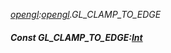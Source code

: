_[opengl](../../modules/opengl/opengl-module.md):[opengl](../../modules/opengl/opengl-module.md).GL\_CLAMP\_TO\_EDGE_
##### Const GL\_CLAMP\_TO\_EDGE:[Int](../../modules/wonkey/wonkey-types-int.md)
